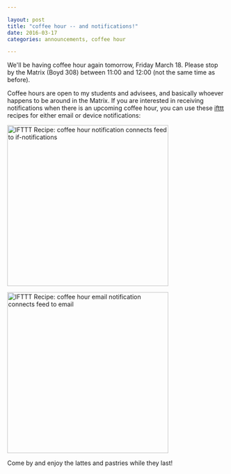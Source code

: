 ```yaml
---

layout: post
title: "coffee hour -- and notifications!"
date: 2016-03-17
categories: announcements, coffee hour

---
```


We'll be having coffee hour again tomorrow, Friday March 18. Please stop by the Matrix (Boyd 308) between 11:00 and 12:00 (not the same time as before).

Coffee hours are open to my students and advisees, and basically whoever happens to be around in the Matrix. If you are interested in receiving notifications when there is an upcoming coffee hour, you can use these [ifttt](http://ifttt.com) recipes for either email or device notifications:

<a href="https://ifttt.com/view_embed_recipe/397909-coffee-hour-notification" target = "_blank" class="embed_recipe embed_recipe-l_24" id= "embed_recipe-397909"><img src= 'https://ifttt.com/recipe_embed_img/397909' alt="IFTTT Recipe: coffee hour notification connects feed to if-notifications" width="370px" style="max-width:100%"/></a><script async type="text/javascript" src= "//ifttt.com/assets/embed_recipe.js"></script>

<a href="https://ifttt.com/view_embed_recipe/397910-coffee-hour-email-notification" target = "_blank" class="embed_recipe embed_recipe-l_30" id= "embed_recipe-397910"><img src= 'https://ifttt.com/recipe_embed_img/397910' alt="IFTTT Recipe: coffee hour email notification connects feed to email" width="370px" style="max-width:100%"/></a><script async type="text/javascript" src= "//ifttt.com/assets/embed_recipe.js"></script>


Come by and enjoy the lattes and pastries while they last!

